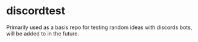 # discordtest
Primarily used as a basis repo for testing random ideas with discords bots, will be added to in the future.
